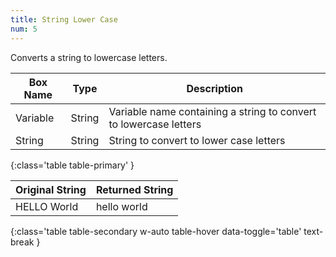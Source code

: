 ```yaml
---
title: String Lower Case
num: 5
---
```


Converts a string to lowercase letters.

| Box Name | Type | Description | 
|-------|--------|--------|
|Variable|	String	|Variable name containing a string to convert to lowercase letters
|String| String | String to convert to lower case letters
{:class='table table-primary' }

| Original String | Returned String| 
|-------|--------
|HELLO World|hello world|
{:class='table table-secondary w-auto table-hover data-toggle='table' text-break }







